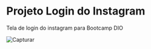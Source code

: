 # Projeto Login do Instagram
Tela de login do instagram para Bootcamp DIO

![Capturar](https://user-images.githubusercontent.com/62031286/153774024-c5f722c2-0b93-49d0-bbc1-6a08ed91f112.PNG)
